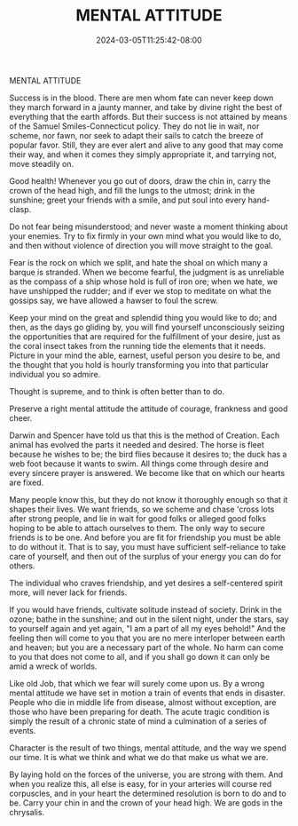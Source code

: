 ﻿---
title: "MENTAL ATTITUDE"
date: 2024-03-05T11:25:42-08:00
description: "Self-Help Tips for Web Success"
featured_image: "/images/Self-Help.jpg"
tags: ["Self Help"]
---

MENTAL ATTITUDE 

Success is in the blood. There are men whom fate can never keep down they march forward in a jaunty manner, and take by divine right the best of everything that the earth affords. But their success is not attained by means of the Samuel Smiles-Connecticut policy. They do not lie in wait, nor scheme, nor fawn, nor seek to adapt their sails to catch the breeze of popular favor. Still, they are ever alert and alive to any good that may come their way, and when it comes they simply appropriate it, and tarrying not, move steadily on. 

Good health! Whenever you go out of doors, draw the chin in, carry the crown of the head high, and fill the lungs to the utmost; drink in the sunshine; greet your friends with a smile, and put soul into every hand-clasp. 

Do not fear being misunderstood; and never waste a moment thinking about your enemies. Try to fix firmly in your own mind what you would like to do, and then without violence of direction you will move straight to the goal. 

Fear is the rock on which we split, and hate the shoal on which many a barque is stranded. When we become fearful, the judgment is as unreliable as the compass of a ship whose hold is full of iron ore; when we hate, we have unshipped the rudder; and if ever we stop to meditate on what the gossips say, we have allowed a hawser to foul the screw. 

Keep your mind on the great and splendid thing you would like to do; and then, as the days go gliding by, you will find yourself unconsciously seizing the opportunities that are required for the fulfillment of your desire, just as the coral insect takes from the running tide the elements that it needs. Picture in your mind the able, earnest, useful person you desire to be, and the thought that you hold is hourly transforming you into that particular individual you so admire. 

Thought is supreme, and to think is often better than to do. 

Preserve a right mental attitude the attitude of courage, frankness and good cheer. 

Darwin and Spencer have told us that this is the method of Creation. Each animal has evolved the parts it needed and desired. The horse is fleet because he wishes to be; the bird flies because it desires to; the duck has a web foot because it wants to swim. All things come through desire and every sincere prayer is answered. We become like that on which our hearts are fixed. 

Many people know this, but they do not know it thoroughly enough so that it shapes their lives. We want friends, so we scheme and chase 'cross lots after strong people, and lie in wait for good folks or alleged good folks hoping to be able to attach ourselves to them. The only way to secure friends is to be one. And before you are fit for friendship you must be able to do without it. That is to say, you must have sufficient self-reliance to take care of yourself, and then out of the surplus of your energy you can do for others. 

The individual who craves friendship, and yet desires a self-centered spirit more, will never lack for friends. 

If you would have friends, cultivate solitude instead of society. Drink in the ozone; bathe in the sunshine; and out in the silent night, under the stars, say to yourself again and yet again, "I am a part of all my eyes behold!" And the feeling then will come to you that you are no mere interloper between earth and heaven; but you are a necessary part of the whole. No harm can come to you that does not come to all, and if you shall go down it can only be amid a wreck of worlds. 

Like old Job, that which we fear will surely come upon us. By a wrong mental attitude we have set in motion a train of events that ends in disaster. People who die in middle life from disease, almost without exception, are those who have been preparing for death. The acute tragic condition is simply the result of a chronic state of mind a culmination of a series of events. 

Character is the result of two things, mental attitude, and the way we spend our time. It is what we think and what we do that make us what we are. 

By laying hold on the forces of the universe, you are strong with them. And when you realize this, all else is easy, for in your arteries will course red corpuscles, and in your heart the determined resolution is born to do and to be. Carry your chin in and the crown of your head high. We are gods in the chrysalis.

